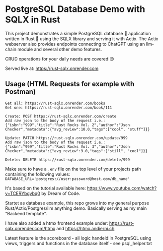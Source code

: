 # PostgreSQL Database Demo with SQLX in Rust

This project demonstrates a simple PostgreSQL database 💾 application written in Rust 🦀 using the SQLX library and serving it with Actix. The Actix webserver also provides endpoints connecting to ChatGPT using an llm-chain module and several other demo features.

CRUD operations for your daily needs are covered 😊

Served live at: https://rust-sqlx.onrender.com

## Usage (HTML Requests for example with Postman)

    Get all: https://rust-sqlx.onrender.com/books
    Get one: https://rust-sqlx.onrender.com/book/111

    Create: POST https://rust-sqlx.onrender.com/create
    Add raw json to the body of the request i.e.:
    {"isbn":"999","title":"Rust Rocks Vol. 2","author":"Json Checker","metadata":{"avg_review":10.0,"tags":["cool", "stuff"]}}

    Update: PATCH https://rust-sqlx.onrender.com/update/999
    Add raw json to the body of the request i.e.:
    {"isbn":"999","title":"Rust Rocks Vol. 3","author":"Json Checker","metadata":{"avg_review":9.0,"tags":["still", "cool"]}}

    Delete: DELETE https://rust-sqlx.onrender.com/delete/999

Make sure to have a `.env` file on the top level of your projects path containing the following values:
`DATABASE_URL='postgres://user:password@host.com/db_name'`

It's based on the tutorial available here:
https://www.youtube.com/watch?v=TCERYbgvbq0 by Dream of Code.

Startet as database example, this repo grows into my general purpose Rust/Actix/Postgres/llm anything demo. Basically serving as my main "Backend template".

I have also added a htmx frontend example under:
https://rust-sqlx.onrender.com/htmx and https://htmx.andierni.ch

Latest feature is the scoreboard - all logic handeld in PostgreSQL using views, triggers and functions in the database itself - see psql_helper.txt
